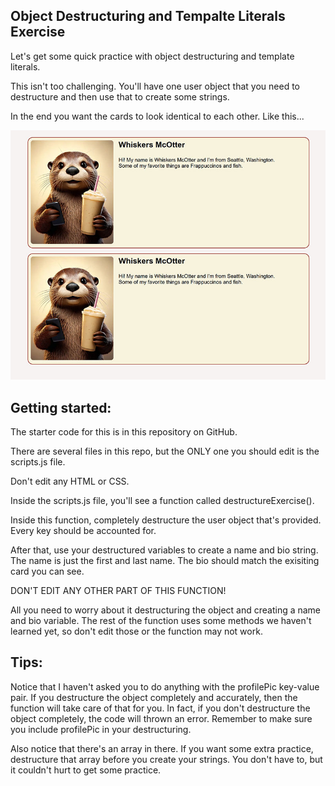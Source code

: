 **Object Destructuring and Tempalte Literals Exercise**
---
Let's get some quick practice with object destructuring and template literals.

This isn't too challenging. You'll have one user object that you need to destructure and then use that to create some strings. 

In the end you want the cards to look identical to each other. Like this...

![final demo image](./images/template%20literal%20demo.jpg)

**Getting started:**
---
The starter code for this is in this repository on GitHub.

There are several files in this repo, but the ONLY one you should edit is the scripts.js file.

Don't edit any HTML or CSS.

Inside the scripts.js file, you'll see a function called destructureExercise().

Inside this function, completely destructure the user object that's provided. Every key should be accounted for.

After that, use your destructured variables to create a name and bio string. The name is just the first and last name. The bio should match the exisiting card you can see.

DON'T EDIT ANY OTHER PART OF THIS FUNCTION!

All you need to worry about it destructuring the object and creating a name and bio variable. The rest of the function uses some methods we haven't learned yet, so don't edit those or the function may not work.

**Tips:**
---
Notice that I haven't asked you to do anything with the profilePic key-value pair. If you destructure the object completely and accurately, then the function will take care of that for you. In fact, if you don't destructure the object completely, the code will thrown an error. Remember to make sure you include profilePic in your destructuring.

Also notice that there's an array in there. If you want some extra practice, destructure that array before you create your strings. You don't have to, but it couldn't hurt to get some practice.